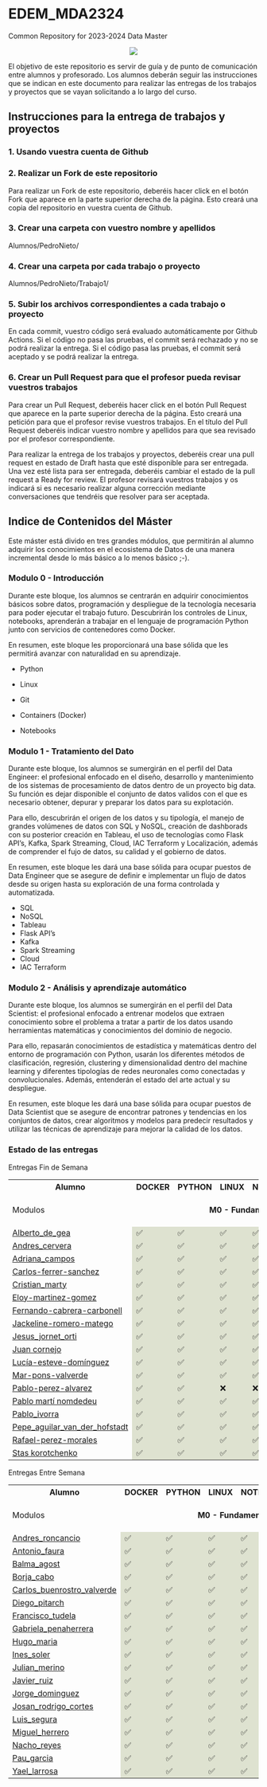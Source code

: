 # EDEM_MDA2324
Common Repository for 2023-2024 Data Master

<div align=center><img src="https://edem.eu/wp-content/uploads/2019/11/peces_edem.png" /></div>

El objetivo de este repositorio es servir de guía y de punto de comunicación entre alumnos y profesorado. Los alumnos deberán seguir las instrucciones que se indican en este documento para realizar las entregas de los trabajos y proyectos que se vayan solicitando a lo largo del curso.

## Instrucciones para la entrega de trabajos y proyectos

### 1. Usando vuestra cuenta de Github
### 2. Realizar un Fork de este repositorio

Para realizar un Fork de este repositorio, deberéis hacer click en el botón Fork que aparece en la parte superior derecha de la página. Esto creará una copia del repositorio en vuestra cuenta de Github.

### 3. Crear una carpeta con vuestro nombre y apellidos

Alumnos/PedroNieto/

### 4. Crear una carpeta por cada trabajo o proyecto

Alumnos/PedroNieto/Trabajo1/

### 5. Subir los archivos correspondientes a cada trabajo o proyecto

En cada commit, vuestro código será evaluado automáticamente por Github Actions. Si el código no pasa las pruebas, el commit será rechazado y no se podrá realizar la entrega. Si el código pasa las pruebas, el commit será aceptado y se podrá realizar la entrega.


### 6. Crear un Pull Request para que el profesor pueda revisar vuestros trabajos

Para crear un Pull Request, deberéis hacer click en el botón Pull Request que aparece en la parte superior derecha de la página. Esto creará una petición para que el profesor revise vuestros trabajos. En el título del Pull Request deberéis indicar vuestro nombre y apellidos para que sea revisado por el profesor correspondiente.

Para realizar la entrega de los trabajos y proyectos, deberéis crear una pull request en estado de Draft hasta que esté disponible para ser entregada. Una vez esté lista para ser entregada, deberéis cambiar el estado de la pull request a Ready for review. El profesor revisará vuestros trabajos y os indicará si es necesario realizar alguna corrección mediante conversaciones que tendréis que resolver para ser aceptada.

## Indice de Contenidos del Máster

Este máster está divido en tres grandes módulos, que permitirán al alumno adquirir los conocimientos en el ecosistema de Datos de una manera incremental desde lo más básico a lo menos básico ;-).

### Modulo 0 - Introducción 
Durante este bloque, los alumnos se centrarán en adquirir conocimientos básicos sobre datos, programación y despliegue de la tecnología necesaria para poder ejecutar el trabajo futuro. Descubrirán los controles de Linux, notebooks, aprenderán a trabajar en el lenguaje de programación Python junto con servicios de contenedores como Docker.

En resumen, este bloque les proporcionará una base sólida que les permitirá avanzar con naturalidad en su aprendizaje.

- Python

- Linux

- Git

- Containers (Docker)

- Notebooks

### Modulo 1 - Tratamiento del Dato
Durante este bloque, los alumnos se sumergirán en el perfil del Data Engineer: el profesional enfocado en el diseño, desarrollo y mantenimiento de los sistemas de procesamiento de datos dentro de un proyecto big data. Su función es dejar disponible el conjunto de datos validos con el que es necesario obtener, depurar y preparar los datos para su explotación.

Para ello, descubrirán el origen de los datos y su tipología, el manejo de grandes volúmenes de datos con SQL y NoSQL, creación de dashborads con su posterior creación en Tableau, el uso de tecnologías como Flask API’s, Kafka, Spark Streaming, Cloud, IAC Terraform y Localización, además de comprender el fujo de datos, su calidad y el gobierno de datos.

En resumen, este bloque les dará una base sólida para ocupar puestos de Data Engineer que se asegure de definir e implementar un flujo de datos desde su origen hasta su exploración de una forma controlada y automatizada.

- SQL
- NoSQL
- Tableau
- Flask API’s
- Kafka
- Spark Streaming
- Cloud
- IAC Terraform


### Modulo 2 - Análisis y aprendizaje automático

Durante este bloque, los alumnos se sumergirán en el perfil del Data Scientist: el profesional enfocado a entrenar modelos que extraen conocimiento sobre el problema a tratar a partir de los datos usando herramientas matemáticas y conocimientos del dominio de negocio.

Para ello, repasarán conocimientos de estadística y matemáticas dentro del entorno de programación con Python, usarán los diferentes métodos de clasificación, regresión, clustering y dimensionalidad dentro del machine learning y diferentes tipologías de redes neuronales como conectadas y convolucionales. Además, entenderán el estado del arte actual y su despliegue.

En resumen, este bloque les dará una base sólida para ocupar puestos de Data Scientist que se asegure de encontrar patrones y tendencias en los conjuntos de datos, crear algoritmos y modelos para predecir resultados y utilizar las técnicas de aprendizaje para mejorar la calidad de los datos.

### Estado de las entregas
Entregas Fin de Semana
<table>
<tr><th>Alumno</th>
<th>DOCKER</th>
<th>PYTHON</th>
<th>LINUX</th>
<th>NOTEBOOKS</th>
<th>AHORCADO</th>
<th>SQL</th>
<th>FLASK</th>
<th>KAFKA</th>
<th>SPARK</th>
<th>DATAFLOW</th>
<th>CLOUD</th>
<th>DEVSECOPS</th>
<th>ESTADISTICA</th>
<th>DEEP_LEARNING</th>
<th>MACHINE_LEARNING</th>
<th>DEPLOYMENT</th>
</tr>
<tr>
<td> Modulos </td>
<td color='#dee2d0' style='text-align: center;font-weight: bold' colspan='5'> M0 - Fundamentos </td>
<td color='#a5cbaa' style='text-align: center;font-weight: bold' colspan='2'> M1.1 - Tratamiento Tradicional </td>
<td color='#9bc99e' style='text-align: center;font-weight: bold' colspan='2'> M1.2 - Streaming On Prem </td>
<td color='#779777' style='text-align: center;font-weight: bold' colspan='3'> M1.3 - Cloud Approach </td>
<td color='#5f7b6e' style='text-align: center;font-weight: bold' colspan='1'> M2.1 - Estadística </td>
<td color='#5f7b6e' style='text-align: center;font-weight: bold' colspan='2'> M2.2 - ML / DL </td>
</tr>
<tr>
<tr>
<td><a href='https://github.com/a10pepo/EDEM_MDA2324/tree/main/Alumnos/FS/ALBERTO_DE_GEA'>Alberto_de_gea</a></td>
<td bgcolor='#dee2d0'>✅</td>
<td bgcolor='#dee2d0'>✅</td>
<td bgcolor='#dee2d0'>✅</td>
<td bgcolor='#dee2d0'>✅</td>
<td bgcolor='#dee2d0'>✅</td>
<td bgcolor='#a5cbaa'>✅</td>
<td bgcolor='#a5cbaa'>✅</td>
<td bgcolor='#9bc99e'>✅</td>
<td bgcolor='#9bc99e'>✅</td>
<td bgcolor='#779777'>❌</td>
<td bgcolor='#779777'>✅</td>
<td bgcolor='#779777'>✅</td>
<td bgcolor='#5f7b6e'>✅</td>
<td bgcolor='#4d5e5b'>❌</td>
<td bgcolor='#4d5e5b'>✅</td>
<td bgcolor='#4d5e5b'>❌</td>
</tr>
<tr>
<td><a href='https://github.com/a10pepo/EDEM_MDA2324/tree/main/Alumnos/FS/ANDRES_CERVERA'>Andres_cervera</a></td>
<td bgcolor='#dee2d0'>✅</td>
<td bgcolor='#dee2d0'>✅</td>
<td bgcolor='#dee2d0'>✅</td>
<td bgcolor='#dee2d0'>✅</td>
<td bgcolor='#dee2d0'>✅</td>
<td bgcolor='#a5cbaa'>✅</td>
<td bgcolor='#a5cbaa'>✅</td>
<td bgcolor='#9bc99e'>✅</td>
<td bgcolor='#9bc99e'>✅</td>
<td bgcolor='#779777'>✅</td>
<td bgcolor='#779777'>✅</td>
<td bgcolor='#779777'>✅</td>
<td bgcolor='#5f7b6e'>✅</td>
<td bgcolor='#4d5e5b'>✅</td>
<td bgcolor='#4d5e5b'>✅</td>
<td bgcolor='#4d5e5b'>❌</td>
</tr>
<tr>
<td><a href='https://github.com/a10pepo/EDEM_MDA2324/tree/main/Alumnos/FS/Adriana_Campos'>Adriana_campos</a></td>
<td bgcolor='#dee2d0'>✅</td>
<td bgcolor='#dee2d0'>✅</td>
<td bgcolor='#dee2d0'>✅</td>
<td bgcolor='#dee2d0'>✅</td>
<td bgcolor='#dee2d0'>✅</td>
<td bgcolor='#a5cbaa'>✅</td>
<td bgcolor='#a5cbaa'>✅</td>
<td bgcolor='#9bc99e'>✅</td>
<td bgcolor='#9bc99e'>✅</td>
<td bgcolor='#779777'>✅</td>
<td bgcolor='#779777'>✅</td>
<td bgcolor='#779777'>✅</td>
<td bgcolor='#5f7b6e'>✅</td>
<td bgcolor='#4d5e5b'>❌</td>
<td bgcolor='#4d5e5b'>✅</td>
<td bgcolor='#4d5e5b'>❌</td>
</tr>
<tr>
<td><a href='https://github.com/a10pepo/EDEM_MDA2324/tree/main/Alumnos/FS/CARLOS-FERRER-SANCHEZ'>Carlos-ferrer-sanchez</a></td>
<td bgcolor='#dee2d0'>✅</td>
<td bgcolor='#dee2d0'>✅</td>
<td bgcolor='#dee2d0'>✅</td>
<td bgcolor='#dee2d0'>✅</td>
<td bgcolor='#dee2d0'>✅</td>
<td bgcolor='#a5cbaa'>✅</td>
<td bgcolor='#a5cbaa'>✅</td>
<td bgcolor='#9bc99e'>✅</td>
<td bgcolor='#9bc99e'>✅</td>
<td bgcolor='#779777'>✅</td>
<td bgcolor='#779777'>✅</td>
<td bgcolor='#779777'>✅</td>
<td bgcolor='#5f7b6e'>✅</td>
<td bgcolor='#4d5e5b'>❌</td>
<td bgcolor='#4d5e5b'>❌</td>
<td bgcolor='#4d5e5b'>✅</td>
</tr>
<tr>
<td><a href='https://github.com/a10pepo/EDEM_MDA2324/tree/main/Alumnos/FS/CRISTIAN_MARTY'>Cristian_marty</a></td>
<td bgcolor='#dee2d0'>✅</td>
<td bgcolor='#dee2d0'>✅</td>
<td bgcolor='#dee2d0'>✅</td>
<td bgcolor='#dee2d0'>✅</td>
<td bgcolor='#dee2d0'>✅</td>
<td bgcolor='#a5cbaa'>✅</td>
<td bgcolor='#a5cbaa'>✅</td>
<td bgcolor='#9bc99e'>✅</td>
<td bgcolor='#9bc99e'>✅</td>
<td bgcolor='#779777'>✅</td>
<td bgcolor='#779777'>✅</td>
<td bgcolor='#779777'>✅</td>
<td bgcolor='#5f7b6e'>✅</td>
<td bgcolor='#4d5e5b'>❌</td>
<td bgcolor='#4d5e5b'>❌</td>
<td bgcolor='#4d5e5b'>❌</td>
</tr>
<tr>
<td><a href='https://github.com/a10pepo/EDEM_MDA2324/tree/main/Alumnos/FS/ELOY-MARTINEZ-GOMEZ'>Eloy-martinez-gomez</a></td>
<td bgcolor='#dee2d0'>✅</td>
<td bgcolor='#dee2d0'>✅</td>
<td bgcolor='#dee2d0'>✅</td>
<td bgcolor='#dee2d0'>✅</td>
<td bgcolor='#dee2d0'>✅</td>
<td bgcolor='#a5cbaa'>✅</td>
<td bgcolor='#a5cbaa'>✅</td>
<td bgcolor='#9bc99e'>✅</td>
<td bgcolor='#9bc99e'>✅</td>
<td bgcolor='#779777'>❌</td>
<td bgcolor='#779777'>✅</td>
<td bgcolor='#779777'>✅</td>
<td bgcolor='#5f7b6e'>✅</td>
<td bgcolor='#4d5e5b'>❌</td>
<td bgcolor='#4d5e5b'>❌</td>
<td bgcolor='#4d5e5b'>✅</td>
</tr>
<tr>
<td><a href='https://github.com/a10pepo/EDEM_MDA2324/tree/main/Alumnos/FS/FERNANDO-CABRERA-CARBONELL'>Fernando-cabrera-carbonell</a></td>
<td bgcolor='#dee2d0'>✅</td>
<td bgcolor='#dee2d0'>✅</td>
<td bgcolor='#dee2d0'>✅</td>
<td bgcolor='#dee2d0'>✅</td>
<td bgcolor='#dee2d0'>✅</td>
<td bgcolor='#a5cbaa'>✅</td>
<td bgcolor='#a5cbaa'>✅</td>
<td bgcolor='#9bc99e'>✅</td>
<td bgcolor='#9bc99e'>✅</td>
<td bgcolor='#779777'>✅</td>
<td bgcolor='#779777'>✅</td>
<td bgcolor='#779777'>✅</td>
<td bgcolor='#5f7b6e'>✅</td>
<td bgcolor='#4d5e5b'>❌</td>
<td bgcolor='#4d5e5b'>❌</td>
<td bgcolor='#4d5e5b'>❌</td>
</tr>
<tr>
<td><a href='https://github.com/a10pepo/EDEM_MDA2324/tree/main/Alumnos/FS/JACKELINE-ROMERO-MATEGO'>Jackeline-romero-matego</a></td>
<td bgcolor='#dee2d0'>✅</td>
<td bgcolor='#dee2d0'>✅</td>
<td bgcolor='#dee2d0'>✅</td>
<td bgcolor='#dee2d0'>✅</td>
<td bgcolor='#dee2d0'>✅</td>
<td bgcolor='#a5cbaa'>✅</td>
<td bgcolor='#a5cbaa'>✅</td>
<td bgcolor='#9bc99e'>✅</td>
<td bgcolor='#9bc99e'>✅</td>
<td bgcolor='#779777'>✅</td>
<td bgcolor='#779777'>✅</td>
<td bgcolor='#779777'>✅</td>
<td bgcolor='#5f7b6e'>✅</td>
<td bgcolor='#4d5e5b'>❌</td>
<td bgcolor='#4d5e5b'>❌</td>
<td bgcolor='#4d5e5b'>❌</td>
</tr>
<tr>
<td><a href='https://github.com/a10pepo/EDEM_MDA2324/tree/main/Alumnos/FS/JESUS_JORNET_ORTI'>Jesus_jornet_orti</a></td>
<td bgcolor='#dee2d0'>✅</td>
<td bgcolor='#dee2d0'>✅</td>
<td bgcolor='#dee2d0'>✅</td>
<td bgcolor='#dee2d0'>✅</td>
<td bgcolor='#dee2d0'>✅</td>
<td bgcolor='#a5cbaa'>✅</td>
<td bgcolor='#a5cbaa'>✅</td>
<td bgcolor='#9bc99e'>✅</td>
<td bgcolor='#9bc99e'>✅</td>
<td bgcolor='#779777'>❌</td>
<td bgcolor='#779777'>✅</td>
<td bgcolor='#779777'>✅</td>
<td bgcolor='#5f7b6e'>❌</td>
<td bgcolor='#4d5e5b'>❌</td>
<td bgcolor='#4d5e5b'>❌</td>
<td bgcolor='#4d5e5b'>❌</td>
</tr>
<tr>
<td><a href='https://github.com/a10pepo/EDEM_MDA2324/tree/main/Alumnos/FS/JUAN CORNEJO'>Juan cornejo</a></td>
<td bgcolor='#dee2d0'>✅</td>
<td bgcolor='#dee2d0'>✅</td>
<td bgcolor='#dee2d0'>✅</td>
<td bgcolor='#dee2d0'>✅</td>
<td bgcolor='#dee2d0'>✅</td>
<td bgcolor='#a5cbaa'>✅</td>
<td bgcolor='#a5cbaa'>✅</td>
<td bgcolor='#9bc99e'>✅</td>
<td bgcolor='#9bc99e'>✅</td>
<td bgcolor='#779777'>✅</td>
<td bgcolor='#779777'>✅</td>
<td bgcolor='#779777'>✅</td>
<td bgcolor='#5f7b6e'>✅</td>
<td bgcolor='#4d5e5b'>❌</td>
<td bgcolor='#4d5e5b'>❌</td>
<td bgcolor='#4d5e5b'>❌</td>
</tr>
<tr>
<td><a href='https://github.com/a10pepo/EDEM_MDA2324/tree/main/Alumnos/FS/Lucía-Esteve-Domínguez'>Lucía-esteve-domínguez</a></td>
<td bgcolor='#dee2d0'>✅</td>
<td bgcolor='#dee2d0'>✅</td>
<td bgcolor='#dee2d0'>✅</td>
<td bgcolor='#dee2d0'>✅</td>
<td bgcolor='#dee2d0'>✅</td>
<td bgcolor='#a5cbaa'>✅</td>
<td bgcolor='#a5cbaa'>✅</td>
<td bgcolor='#9bc99e'>✅</td>
<td bgcolor='#9bc99e'>✅</td>
<td bgcolor='#779777'>❌</td>
<td bgcolor='#779777'>✅</td>
<td bgcolor='#779777'>✅</td>
<td bgcolor='#5f7b6e'>✅</td>
<td bgcolor='#4d5e5b'>✅</td>
<td bgcolor='#4d5e5b'>✅</td>
<td bgcolor='#4d5e5b'>❌</td>
</tr>
<tr>
<td><a href='https://github.com/a10pepo/EDEM_MDA2324/tree/main/Alumnos/FS/MAR-PONS-VALVERDE'>Mar-pons-valverde</a></td>
<td bgcolor='#dee2d0'>✅</td>
<td bgcolor='#dee2d0'>✅</td>
<td bgcolor='#dee2d0'>✅</td>
<td bgcolor='#dee2d0'>✅</td>
<td bgcolor='#dee2d0'>✅</td>
<td bgcolor='#a5cbaa'>✅</td>
<td bgcolor='#a5cbaa'>✅</td>
<td bgcolor='#9bc99e'>✅</td>
<td bgcolor='#9bc99e'>✅</td>
<td bgcolor='#779777'>✅</td>
<td bgcolor='#779777'>✅</td>
<td bgcolor='#779777'>✅</td>
<td bgcolor='#5f7b6e'>✅</td>
<td bgcolor='#4d5e5b'>✅</td>
<td bgcolor='#4d5e5b'>✅</td>
<td bgcolor='#4d5e5b'>✅</td>
</tr>
<tr>
<td><a href='https://github.com/a10pepo/EDEM_MDA2324/tree/main/Alumnos/FS/PABLO-PEREZ-ALVAREZ'>Pablo-perez-alvarez</a></td>
<td bgcolor='#dee2d0'>✅</td>
<td bgcolor='#dee2d0'>✅</td>
<td bgcolor='#dee2d0'>❌</td>
<td bgcolor='#dee2d0'>❌</td>
<td bgcolor='#dee2d0'>✅</td>
<td bgcolor='#a5cbaa'>✅</td>
<td bgcolor='#a5cbaa'>✅</td>
<td bgcolor='#9bc99e'>❌</td>
<td bgcolor='#9bc99e'>❌</td>
<td bgcolor='#779777'>❌</td>
<td bgcolor='#779777'>❌</td>
<td bgcolor='#779777'>✅</td>
<td bgcolor='#5f7b6e'>❌</td>
<td bgcolor='#4d5e5b'>❌</td>
<td bgcolor='#4d5e5b'>❌</td>
<td bgcolor='#4d5e5b'>❌</td>
</tr>
<tr>
<td><a href='https://github.com/a10pepo/EDEM_MDA2324/tree/main/Alumnos/FS/Pablo Martí Nomdedeu'>Pablo martí nomdedeu</a></td>
<td bgcolor='#dee2d0'>✅</td>
<td bgcolor='#dee2d0'>✅</td>
<td bgcolor='#dee2d0'>✅</td>
<td bgcolor='#dee2d0'>✅</td>
<td bgcolor='#dee2d0'>✅</td>
<td bgcolor='#a5cbaa'>✅</td>
<td bgcolor='#a5cbaa'>✅</td>
<td bgcolor='#9bc99e'>✅</td>
<td bgcolor='#9bc99e'>❌</td>
<td bgcolor='#779777'>❌</td>
<td bgcolor='#779777'>❌</td>
<td bgcolor='#779777'>✅</td>
<td bgcolor='#5f7b6e'>✅</td>
<td bgcolor='#4d5e5b'>❌</td>
<td bgcolor='#4d5e5b'>✅</td>
<td bgcolor='#4d5e5b'>❌</td>
</tr>
<tr>
<td><a href='https://github.com/a10pepo/EDEM_MDA2324/tree/main/Alumnos/FS/Pablo_Ivorra'>Pablo_ivorra</a></td>
<td bgcolor='#dee2d0'>✅</td>
<td bgcolor='#dee2d0'>✅</td>
<td bgcolor='#dee2d0'>✅</td>
<td bgcolor='#dee2d0'>✅</td>
<td bgcolor='#dee2d0'>✅</td>
<td bgcolor='#a5cbaa'>✅</td>
<td bgcolor='#a5cbaa'>✅</td>
<td bgcolor='#9bc99e'>✅</td>
<td bgcolor='#9bc99e'>✅</td>
<td bgcolor='#779777'>✅</td>
<td bgcolor='#779777'>✅</td>
<td bgcolor='#779777'>✅</td>
<td bgcolor='#5f7b6e'>✅</td>
<td bgcolor='#4d5e5b'>❌</td>
<td bgcolor='#4d5e5b'>❌</td>
<td bgcolor='#4d5e5b'>❌</td>
</tr>
<tr>
<td><a href='https://github.com/a10pepo/EDEM_MDA2324/tree/main/Alumnos/FS/Pepe_Aguilar_van_der_Hofstadt'>Pepe_aguilar_van_der_hofstadt</a></td>
<td bgcolor='#dee2d0'>✅</td>
<td bgcolor='#dee2d0'>✅</td>
<td bgcolor='#dee2d0'>✅</td>
<td bgcolor='#dee2d0'>✅</td>
<td bgcolor='#dee2d0'>✅</td>
<td bgcolor='#a5cbaa'>✅</td>
<td bgcolor='#a5cbaa'>✅</td>
<td bgcolor='#9bc99e'>✅</td>
<td bgcolor='#9bc99e'>✅</td>
<td bgcolor='#779777'>✅</td>
<td bgcolor='#779777'>✅</td>
<td bgcolor='#779777'>✅</td>
<td bgcolor='#5f7b6e'>✅</td>
<td bgcolor='#4d5e5b'>❌</td>
<td bgcolor='#4d5e5b'>✅</td>
<td bgcolor='#4d5e5b'>❌</td>
</tr>
<tr>
<td><a href='https://github.com/a10pepo/EDEM_MDA2324/tree/main/Alumnos/FS/RAFAEL-PEREZ-MORALES'>Rafael-perez-morales</a></td>
<td bgcolor='#dee2d0'>✅</td>
<td bgcolor='#dee2d0'>✅</td>
<td bgcolor='#dee2d0'>✅</td>
<td bgcolor='#dee2d0'>✅</td>
<td bgcolor='#dee2d0'>✅</td>
<td bgcolor='#a5cbaa'>✅</td>
<td bgcolor='#a5cbaa'>❌</td>
<td bgcolor='#9bc99e'>✅</td>
<td bgcolor='#9bc99e'>❌</td>
<td bgcolor='#779777'>✅</td>
<td bgcolor='#779777'>✅</td>
<td bgcolor='#779777'>✅</td>
<td bgcolor='#5f7b6e'>❌</td>
<td bgcolor='#4d5e5b'>❌</td>
<td bgcolor='#4d5e5b'>✅</td>
<td bgcolor='#4d5e5b'>✅</td>
</tr>
<tr>
<td><a href='https://github.com/a10pepo/EDEM_MDA2324/tree/main/Alumnos/FS/Stas Korotchenko'>Stas korotchenko</a></td>
<td bgcolor='#dee2d0'>✅</td>
<td bgcolor='#dee2d0'>✅</td>
<td bgcolor='#dee2d0'>✅</td>
<td bgcolor='#dee2d0'>✅</td>
<td bgcolor='#dee2d0'>✅</td>
<td bgcolor='#a5cbaa'>✅</td>
<td bgcolor='#a5cbaa'>✅</td>
<td bgcolor='#9bc99e'>✅</td>
<td bgcolor='#9bc99e'>✅</td>
<td bgcolor='#779777'>✅</td>
<td bgcolor='#779777'>✅</td>
<td bgcolor='#779777'>✅</td>
<td bgcolor='#5f7b6e'>✅</td>
<td bgcolor='#4d5e5b'>✅</td>
<td bgcolor='#4d5e5b'>✅</td>
<td bgcolor='#4d5e5b'>❌</td>
</tr>
</table>


Entregas Entre Semana
<table>
<tr><th>Alumno</th>
<th>DOCKER</th>
<th>PYTHON</th>
<th>LINUX</th>
<th>NOTEBOOKS</th>
<th>AHORCADO</th>
<th>SQL</th>
<th>FLASK</th>
<th>KAFKA</th>
<th>SPARK</th>
<th>DATAFLOW</th>
<th>CLOUD</th>
<th>DEVSECOPS</th>
<th>ESTADISTICA</th>
<th>DEEP_LEARNING</th>
<th>MACHINE_LEARNING</th>
<th>DEPLOYMENT</th>
</tr>
<tr>
<td> Modulos </td>
<td color='#dee2d0' style='text-align: center;font-weight: bold' colspan='5'> M0 - Fundamentos </td>
<td color='#a5cbaa' style='text-align: center;font-weight: bold' colspan='2'> M1.1 - Tratamiento Tradicional </td>
<td color='#9bc99e' style='text-align: center;font-weight: bold' colspan='2'> M1.2 - Streaming On Prem </td>
<td color='#779777' style='text-align: center;font-weight: bold' colspan='3'> M1.3 - Cloud Approach </td>
<td color='#5f7b6e' style='text-align: center;font-weight: bold' colspan='1'> M2.1 - Estadística </td>
<td color='#5f7b6e' style='text-align: center;font-weight: bold' colspan='2'> M2.2 - ML / DL </td>
</tr>
<tr>
<tr>
<td><a href='https://github.com/a10pepo/EDEM_MDA2324/tree/main/Alumnos/ES/ANDRES_RONCANCIO'>Andres_roncancio</a></td>
<td bgcolor='#dee2d0'>✅</td>
<td bgcolor='#dee2d0'>✅</td>
<td bgcolor='#dee2d0'>✅</td>
<td bgcolor='#dee2d0'>✅</td>
<td bgcolor='#dee2d0'>✅</td>
<td bgcolor='#a5cbaa'>✅</td>
<td bgcolor='#a5cbaa'>✅</td>
<td bgcolor='#9bc99e'>✅</td>
<td bgcolor='#9bc99e'>✅</td>
<td bgcolor='#779777'>✅</td>
<td bgcolor='#779777'>✅</td>
<td bgcolor='#779777'>✅</td>
<td bgcolor='#5f7b6e'>✅</td>
<td bgcolor='#4d5e5b'>✅</td>
<td bgcolor='#4d5e5b'>✅</td>
<td bgcolor='#4d5e5b'>✅</td>
</tr>
<tr>
<td><a href='https://github.com/a10pepo/EDEM_MDA2324/tree/main/Alumnos/ES/ANTONIO_FAURA'>Antonio_faura</a></td>
<td bgcolor='#dee2d0'>✅</td>
<td bgcolor='#dee2d0'>✅</td>
<td bgcolor='#dee2d0'>✅</td>
<td bgcolor='#dee2d0'>✅</td>
<td bgcolor='#dee2d0'>✅</td>
<td bgcolor='#a5cbaa'>✅</td>
<td bgcolor='#a5cbaa'>✅</td>
<td bgcolor='#9bc99e'>✅</td>
<td bgcolor='#9bc99e'>✅</td>
<td bgcolor='#779777'>✅</td>
<td bgcolor='#779777'>✅</td>
<td bgcolor='#779777'>✅</td>
<td bgcolor='#5f7b6e'>✅</td>
<td bgcolor='#4d5e5b'>✅</td>
<td bgcolor='#4d5e5b'>✅</td>
<td bgcolor='#4d5e5b'>❌</td>
</tr>
<tr>
<td><a href='https://github.com/a10pepo/EDEM_MDA2324/tree/main/Alumnos/ES/BALMA_AGOST'>Balma_agost</a></td>
<td bgcolor='#dee2d0'>✅</td>
<td bgcolor='#dee2d0'>✅</td>
<td bgcolor='#dee2d0'>✅</td>
<td bgcolor='#dee2d0'>✅</td>
<td bgcolor='#dee2d0'>✅</td>
<td bgcolor='#a5cbaa'>✅</td>
<td bgcolor='#a5cbaa'>✅</td>
<td bgcolor='#9bc99e'>✅</td>
<td bgcolor='#9bc99e'>✅</td>
<td bgcolor='#779777'>✅</td>
<td bgcolor='#779777'>❌</td>
<td bgcolor='#779777'>✅</td>
<td bgcolor='#5f7b6e'>✅</td>
<td bgcolor='#4d5e5b'>✅</td>
<td bgcolor='#4d5e5b'>✅</td>
<td bgcolor='#4d5e5b'>✅</td>
</tr>
<tr>
<td><a href='https://github.com/a10pepo/EDEM_MDA2324/tree/main/Alumnos/ES/BORJA_CABO'>Borja_cabo</a></td>
<td bgcolor='#dee2d0'>✅</td>
<td bgcolor='#dee2d0'>✅</td>
<td bgcolor='#dee2d0'>✅</td>
<td bgcolor='#dee2d0'>✅</td>
<td bgcolor='#dee2d0'>✅</td>
<td bgcolor='#a5cbaa'>✅</td>
<td bgcolor='#a5cbaa'>✅</td>
<td bgcolor='#9bc99e'>✅</td>
<td bgcolor='#9bc99e'>✅</td>
<td bgcolor='#779777'>✅</td>
<td bgcolor='#779777'>✅</td>
<td bgcolor='#779777'>✅</td>
<td bgcolor='#5f7b6e'>❌</td>
<td bgcolor='#4d5e5b'>✅</td>
<td bgcolor='#4d5e5b'>✅</td>
<td bgcolor='#4d5e5b'>❌</td>
</tr>
<tr>
<td><a href='https://github.com/a10pepo/EDEM_MDA2324/tree/main/Alumnos/ES/CARLOS_BUENROSTRO_VALVERDE'>Carlos_buenrostro_valverde</a></td>
<td bgcolor='#dee2d0'>✅</td>
<td bgcolor='#dee2d0'>✅</td>
<td bgcolor='#dee2d0'>✅</td>
<td bgcolor='#dee2d0'>✅</td>
<td bgcolor='#dee2d0'>✅</td>
<td bgcolor='#a5cbaa'>✅</td>
<td bgcolor='#a5cbaa'>✅</td>
<td bgcolor='#9bc99e'>✅</td>
<td bgcolor='#9bc99e'>✅</td>
<td bgcolor='#779777'>✅</td>
<td bgcolor='#779777'>✅</td>
<td bgcolor='#779777'>✅</td>
<td bgcolor='#5f7b6e'>✅</td>
<td bgcolor='#4d5e5b'>✅</td>
<td bgcolor='#4d5e5b'>✅</td>
<td bgcolor='#4d5e5b'>✅</td>
</tr>
<tr>
<td><a href='https://github.com/a10pepo/EDEM_MDA2324/tree/main/Alumnos/ES/Diego_Pitarch'>Diego_pitarch</a></td>
<td bgcolor='#dee2d0'>✅</td>
<td bgcolor='#dee2d0'>✅</td>
<td bgcolor='#dee2d0'>✅</td>
<td bgcolor='#dee2d0'>✅</td>
<td bgcolor='#dee2d0'>✅</td>
<td bgcolor='#a5cbaa'>✅</td>
<td bgcolor='#a5cbaa'>✅</td>
<td bgcolor='#9bc99e'>✅</td>
<td bgcolor='#9bc99e'>✅</td>
<td bgcolor='#779777'>✅</td>
<td bgcolor='#779777'>✅</td>
<td bgcolor='#779777'>✅</td>
<td bgcolor='#5f7b6e'>✅</td>
<td bgcolor='#4d5e5b'>✅</td>
<td bgcolor='#4d5e5b'>✅</td>
<td bgcolor='#4d5e5b'>✅</td>
</tr>
<tr>
<td><a href='https://github.com/a10pepo/EDEM_MDA2324/tree/main/Alumnos/ES/Francisco_Tudela'>Francisco_tudela</a></td>
<td bgcolor='#dee2d0'>✅</td>
<td bgcolor='#dee2d0'>✅</td>
<td bgcolor='#dee2d0'>✅</td>
<td bgcolor='#dee2d0'>✅</td>
<td bgcolor='#dee2d0'>✅</td>
<td bgcolor='#a5cbaa'>✅</td>
<td bgcolor='#a5cbaa'>✅</td>
<td bgcolor='#9bc99e'>✅</td>
<td bgcolor='#9bc99e'>✅</td>
<td bgcolor='#779777'>✅</td>
<td bgcolor='#779777'>✅</td>
<td bgcolor='#779777'>✅</td>
<td bgcolor='#5f7b6e'>✅</td>
<td bgcolor='#4d5e5b'>✅</td>
<td bgcolor='#4d5e5b'>✅</td>
<td bgcolor='#4d5e5b'>❌</td>
</tr>
<tr>
<td><a href='https://github.com/a10pepo/EDEM_MDA2324/tree/main/Alumnos/ES/Gabriela_Penaherrera'>Gabriela_penaherrera</a></td>
<td bgcolor='#dee2d0'>✅</td>
<td bgcolor='#dee2d0'>✅</td>
<td bgcolor='#dee2d0'>✅</td>
<td bgcolor='#dee2d0'>✅</td>
<td bgcolor='#dee2d0'>✅</td>
<td bgcolor='#a5cbaa'>✅</td>
<td bgcolor='#a5cbaa'>✅</td>
<td bgcolor='#9bc99e'>✅</td>
<td bgcolor='#9bc99e'>✅</td>
<td bgcolor='#779777'>✅</td>
<td bgcolor='#779777'>✅</td>
<td bgcolor='#779777'>✅</td>
<td bgcolor='#5f7b6e'>✅</td>
<td bgcolor='#4d5e5b'>✅</td>
<td bgcolor='#4d5e5b'>✅</td>
<td bgcolor='#4d5e5b'>✅</td>
</tr>
<tr>
<td><a href='https://github.com/a10pepo/EDEM_MDA2324/tree/main/Alumnos/ES/HUGO_MARIA'>Hugo_maria</a></td>
<td bgcolor='#dee2d0'>✅</td>
<td bgcolor='#dee2d0'>✅</td>
<td bgcolor='#dee2d0'>✅</td>
<td bgcolor='#dee2d0'>✅</td>
<td bgcolor='#dee2d0'>✅</td>
<td bgcolor='#a5cbaa'>✅</td>
<td bgcolor='#a5cbaa'>✅</td>
<td bgcolor='#9bc99e'>✅</td>
<td bgcolor='#9bc99e'>✅</td>
<td bgcolor='#779777'>✅</td>
<td bgcolor='#779777'>✅</td>
<td bgcolor='#779777'>✅</td>
<td bgcolor='#5f7b6e'>✅</td>
<td bgcolor='#4d5e5b'>✅</td>
<td bgcolor='#4d5e5b'>✅</td>
<td bgcolor='#4d5e5b'>❌</td>
</tr>
<tr>
<td><a href='https://github.com/a10pepo/EDEM_MDA2324/tree/main/Alumnos/ES/INES_SOLER'>Ines_soler</a></td>
<td bgcolor='#dee2d0'>✅</td>
<td bgcolor='#dee2d0'>✅</td>
<td bgcolor='#dee2d0'>✅</td>
<td bgcolor='#dee2d0'>✅</td>
<td bgcolor='#dee2d0'>✅</td>
<td bgcolor='#a5cbaa'>✅</td>
<td bgcolor='#a5cbaa'>✅</td>
<td bgcolor='#9bc99e'>✅</td>
<td bgcolor='#9bc99e'>✅</td>
<td bgcolor='#779777'>✅</td>
<td bgcolor='#779777'>✅</td>
<td bgcolor='#779777'>✅</td>
<td bgcolor='#5f7b6e'>✅</td>
<td bgcolor='#4d5e5b'>✅</td>
<td bgcolor='#4d5e5b'>✅</td>
<td bgcolor='#4d5e5b'>✅</td>
</tr>
<tr>
<td><a href='https://github.com/a10pepo/EDEM_MDA2324/tree/main/Alumnos/ES/JULIAN_MERINO'>Julian_merino</a></td>
<td bgcolor='#dee2d0'>✅</td>
<td bgcolor='#dee2d0'>✅</td>
<td bgcolor='#dee2d0'>✅</td>
<td bgcolor='#dee2d0'>✅</td>
<td bgcolor='#dee2d0'>✅</td>
<td bgcolor='#a5cbaa'>✅</td>
<td bgcolor='#a5cbaa'>✅</td>
<td bgcolor='#9bc99e'>✅</td>
<td bgcolor='#9bc99e'>✅</td>
<td bgcolor='#779777'>✅</td>
<td bgcolor='#779777'>✅</td>
<td bgcolor='#779777'>✅</td>
<td bgcolor='#5f7b6e'>✅</td>
<td bgcolor='#4d5e5b'>❌</td>
<td bgcolor='#4d5e5b'>✅</td>
<td bgcolor='#4d5e5b'>❌</td>
</tr>
<tr>
<td><a href='https://github.com/a10pepo/EDEM_MDA2324/tree/main/Alumnos/ES/Javier_Ruiz'>Javier_ruiz</a></td>
<td bgcolor='#dee2d0'>✅</td>
<td bgcolor='#dee2d0'>✅</td>
<td bgcolor='#dee2d0'>✅</td>
<td bgcolor='#dee2d0'>✅</td>
<td bgcolor='#dee2d0'>✅</td>
<td bgcolor='#a5cbaa'>✅</td>
<td bgcolor='#a5cbaa'>✅</td>
<td bgcolor='#9bc99e'>✅</td>
<td bgcolor='#9bc99e'>✅</td>
<td bgcolor='#779777'>✅</td>
<td bgcolor='#779777'>✅</td>
<td bgcolor='#779777'>✅</td>
<td bgcolor='#5f7b6e'>✅</td>
<td bgcolor='#4d5e5b'>✅</td>
<td bgcolor='#4d5e5b'>✅</td>
<td bgcolor='#4d5e5b'>❌</td>
</tr>
<tr>
<td><a href='https://github.com/a10pepo/EDEM_MDA2324/tree/main/Alumnos/ES/Jorge_Dominguez'>Jorge_dominguez</a></td>
<td bgcolor='#dee2d0'>✅</td>
<td bgcolor='#dee2d0'>✅</td>
<td bgcolor='#dee2d0'>✅</td>
<td bgcolor='#dee2d0'>✅</td>
<td bgcolor='#dee2d0'>✅</td>
<td bgcolor='#a5cbaa'>✅</td>
<td bgcolor='#a5cbaa'>✅</td>
<td bgcolor='#9bc99e'>✅</td>
<td bgcolor='#9bc99e'>✅</td>
<td bgcolor='#779777'>✅</td>
<td bgcolor='#779777'>✅</td>
<td bgcolor='#779777'>✅</td>
<td bgcolor='#5f7b6e'>✅</td>
<td bgcolor='#4d5e5b'>✅</td>
<td bgcolor='#4d5e5b'>✅</td>
<td bgcolor='#4d5e5b'>✅</td>
</tr>
<tr>
<td><a href='https://github.com/a10pepo/EDEM_MDA2324/tree/main/Alumnos/ES/Josan_Rodrigo_Cortes'>Josan_rodrigo_cortes</a></td>
<td bgcolor='#dee2d0'>✅</td>
<td bgcolor='#dee2d0'>✅</td>
<td bgcolor='#dee2d0'>✅</td>
<td bgcolor='#dee2d0'>✅</td>
<td bgcolor='#dee2d0'>✅</td>
<td bgcolor='#a5cbaa'>✅</td>
<td bgcolor='#a5cbaa'>✅</td>
<td bgcolor='#9bc99e'>✅</td>
<td bgcolor='#9bc99e'>✅</td>
<td bgcolor='#779777'>✅</td>
<td bgcolor='#779777'>✅</td>
<td bgcolor='#779777'>✅</td>
<td bgcolor='#5f7b6e'>✅</td>
<td bgcolor='#4d5e5b'>✅</td>
<td bgcolor='#4d5e5b'>✅</td>
<td bgcolor='#4d5e5b'>❌</td>
</tr>
<tr>
<td><a href='https://github.com/a10pepo/EDEM_MDA2324/tree/main/Alumnos/ES/Luis_Segura'>Luis_segura</a></td>
<td bgcolor='#dee2d0'>✅</td>
<td bgcolor='#dee2d0'>✅</td>
<td bgcolor='#dee2d0'>✅</td>
<td bgcolor='#dee2d0'>✅</td>
<td bgcolor='#dee2d0'>✅</td>
<td bgcolor='#a5cbaa'>✅</td>
<td bgcolor='#a5cbaa'>✅</td>
<td bgcolor='#9bc99e'>✅</td>
<td bgcolor='#9bc99e'>✅</td>
<td bgcolor='#779777'>✅</td>
<td bgcolor='#779777'>✅</td>
<td bgcolor='#779777'>✅</td>
<td bgcolor='#5f7b6e'>✅</td>
<td bgcolor='#4d5e5b'>✅</td>
<td bgcolor='#4d5e5b'>✅</td>
<td bgcolor='#4d5e5b'>❌</td>
</tr>
<tr>
<td><a href='https://github.com/a10pepo/EDEM_MDA2324/tree/main/Alumnos/ES/Miguel_Herrero'>Miguel_herrero</a></td>
<td bgcolor='#dee2d0'>✅</td>
<td bgcolor='#dee2d0'>✅</td>
<td bgcolor='#dee2d0'>✅</td>
<td bgcolor='#dee2d0'>✅</td>
<td bgcolor='#dee2d0'>✅</td>
<td bgcolor='#a5cbaa'>✅</td>
<td bgcolor='#a5cbaa'>✅</td>
<td bgcolor='#9bc99e'>✅</td>
<td bgcolor='#9bc99e'>✅</td>
<td bgcolor='#779777'>✅</td>
<td bgcolor='#779777'>❌</td>
<td bgcolor='#779777'>✅</td>
<td bgcolor='#5f7b6e'>✅</td>
<td bgcolor='#4d5e5b'>✅</td>
<td bgcolor='#4d5e5b'>✅</td>
<td bgcolor='#4d5e5b'>✅</td>
</tr>
<tr>
<td><a href='https://github.com/a10pepo/EDEM_MDA2324/tree/main/Alumnos/ES/NACHO_REYES'>Nacho_reyes</a></td>
<td bgcolor='#dee2d0'>✅</td>
<td bgcolor='#dee2d0'>✅</td>
<td bgcolor='#dee2d0'>✅</td>
<td bgcolor='#dee2d0'>✅</td>
<td bgcolor='#dee2d0'>✅</td>
<td bgcolor='#a5cbaa'>✅</td>
<td bgcolor='#a5cbaa'>✅</td>
<td bgcolor='#9bc99e'>✅</td>
<td bgcolor='#9bc99e'>✅</td>
<td bgcolor='#779777'>✅</td>
<td bgcolor='#779777'>✅</td>
<td bgcolor='#779777'>✅</td>
<td bgcolor='#5f7b6e'>✅</td>
<td bgcolor='#4d5e5b'>✅</td>
<td bgcolor='#4d5e5b'>✅</td>
<td bgcolor='#4d5e5b'>✅</td>
</tr>
<tr>
<td><a href='https://github.com/a10pepo/EDEM_MDA2324/tree/main/Alumnos/ES/Pau_Garcia'>Pau_garcia</a></td>
<td bgcolor='#dee2d0'>✅</td>
<td bgcolor='#dee2d0'>✅</td>
<td bgcolor='#dee2d0'>✅</td>
<td bgcolor='#dee2d0'>✅</td>
<td bgcolor='#dee2d0'>✅</td>
<td bgcolor='#a5cbaa'>✅</td>
<td bgcolor='#a5cbaa'>✅</td>
<td bgcolor='#9bc99e'>✅</td>
<td bgcolor='#9bc99e'>✅</td>
<td bgcolor='#779777'>✅</td>
<td bgcolor='#779777'>✅</td>
<td bgcolor='#779777'>✅</td>
<td bgcolor='#5f7b6e'>✅</td>
<td bgcolor='#4d5e5b'>✅</td>
<td bgcolor='#4d5e5b'>❌</td>
<td bgcolor='#4d5e5b'>✅</td>
</tr>
<tr>
<td><a href='https://github.com/a10pepo/EDEM_MDA2324/tree/main/Alumnos/ES/Yael_Larrosa'>Yael_larrosa</a></td>
<td bgcolor='#dee2d0'>✅</td>
<td bgcolor='#dee2d0'>✅</td>
<td bgcolor='#dee2d0'>✅</td>
<td bgcolor='#dee2d0'>✅</td>
<td bgcolor='#dee2d0'>✅</td>
<td bgcolor='#a5cbaa'>✅</td>
<td bgcolor='#a5cbaa'>✅</td>
<td bgcolor='#9bc99e'>✅</td>
<td bgcolor='#9bc99e'>✅</td>
<td bgcolor='#779777'>✅</td>
<td bgcolor='#779777'>✅</td>
<td bgcolor='#779777'>✅</td>
<td bgcolor='#5f7b6e'>✅</td>
<td bgcolor='#4d5e5b'>✅</td>
<td bgcolor='#4d5e5b'>✅</td>
<td bgcolor='#4d5e5b'>✅</td>
</tr>
</table>

